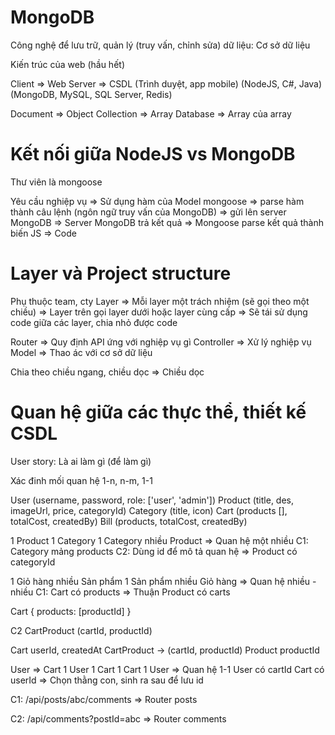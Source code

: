 # MongoDB
Công nghệ để lưu trữ, quản lý (truy vấn, chỉnh sửa) dữ liệu: Cơ sở dữ liệu

Kiến trúc của web (hầu hết)

Client                    =>      Web Server        =>         CSDL
(Trình duyệt, app mobile)   (NodeJS, C#, Java)        (MongoDB, MySQL, SQL Server, Redis)

Document => Object
Collection => Array
Database => Array của array

# Kết nối giữa NodeJS vs MongoDB
Thư viên là mongoose

Yêu cầu nghiệp vụ => Sử dụng hàm của Model mongoose => parse hàm thành câu lệnh (ngôn ngữ truy vấn của MongoDB) => gửi lên server MongoDB => Server MongoDB trả kết quả => Mongoose parse kết quả thành biến JS => Code

# Layer và Project structure
Phụ thuộc team, cty
Layer => Mỗi layer một trách nhiệm (sẽ gọi theo một chiều) => Layer trên gọi layer dưới hoặc layer cùng cấp
=> Sẽ tái sử dụng code giữa các layer, chia nhỏ được code

Router => Quy định API ứng với nghiệp vụ gì
Controller => Xử lý nghiệp vụ
Model => Thao ác với cơ sở dữ liệu

Chia theo chiều ngang, chiều dọc => Chiều dọc

# Quan hệ giữa các thực thể, thiết kế CSDL
User story: Là ai làm gì (để làm gì)

Xác đinh mối quan hệ 1-n, n-m, 1-1

User (username, password, role: ['user', 'admin'])
Product (title, des, imageUrl, price, categoryId)
Category (title, icon)
Cart (products [], totalCost, createdBy)
Bill (products, totalCost, createdBy)

1 Product 1 Category 
1 Category nhiều Product
=> Quan hệ một nhiều
C1: Category mảng products
C2: Dùng id để mô tả quan hệ
=> Product có categoryId

1 Giỏ hàng nhiều Sản phẩm
1 Sản phẩm nhiều Giỏ hàng
=> Quan hệ nhiều - nhiều
C1: 
Cart có products => Thuận
Product có carts

Cart
{
  products: [productId]
}

C2
CartProduct (cartId, productId)

Cart userId, createdAt
CartProduct -> (cartId, productId)
Product productId

User => Cart
1 User 1 Cart
1 Cart 1 User
=> Quan hệ 1-1
User có cartId
Cart có userId => Chọn thằng con, sinh ra sau để lưu id


C1: /api/posts/abc/comments 
=> Router posts

C2: /api/comments?postId=abc
=> Router comments






